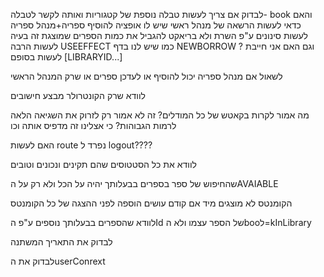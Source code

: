 לבדוק אם צריך לעשות טבלה נוספת של קטגוריות ואותה לקשר לטבלה- book 
והאם כדאי לעשות הרשאה של מנהל ראשי שיש לו אופציה להוסיף ספריה+מנהל ספריה
לעשות סינונים ע"פ השרת ולא בריאקט
להגביל את כמות הספרים שמוצגת
זה בעיה לעשות הרבה USEEFFECT כמו שיש לנו בדף NEWBORROW ?
וגם האם אני חייבת לעשות בסופם [LIBRARYID...]

לשאול אם מנהל ספריה יכול להוסיף או לעדכן ספרים או שרק המנהל הראשי

לוודא שרק הקונטרולר מבצע חישובים

מה אמור לקרות בקאטש של כל המודלים? זה לא אמור רק לזרוק את השגיאה הלאה לרמות הגבוהות? כי אצלינו זה מדפיס אותה וכו 

האם לעשות route נפרד ל logout????

לוודא את כל הסטטוסים שהם תקינים ונכונים וטובים

שהחיפוש של ספר בספרים בבעלותך יהיה על הכל ולא רק על הAVAIABLE

הקומנטס לא מוצגים מיד אם קודם עושים הוספה לפני ההצגה של כל הקומנטס

לוודא שהספרים בבעלותך נוספים ע"פ הId של הספר עצמו ולא הbooל=kInLibrary

לבדוק את התאריך המשתנה

לבדוק את הuserConrext
